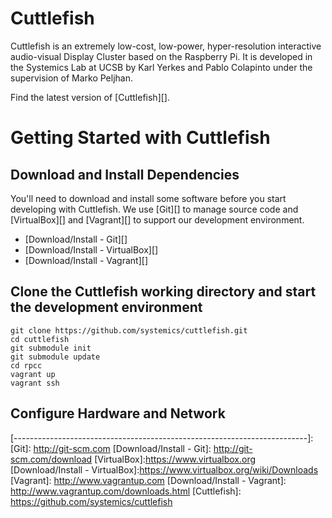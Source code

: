 # Cuttlefish

Cuttlefish is an extremely low-cost, low-power, hyper-resolution interactive
audio-visual Display Cluster based on the Raspberry Pi. It is developed in the
Systemics Lab at UCSB by Karl Yerkes and Pablo Colapinto under the supervision
of Marko Peljhan.

Find the latest version of [Cuttlefish][].

# Getting Started with Cuttlefish

## Download and Install Dependencies

You'll need to download and install some software before you start developing
with Cuttlefish. We use [Git][] to manage source code and [VirtualBox][] and
[Vagrant][] to support our development environment.

- [Download/Install - Git][]
- [Download/Install - VirtualBox][]
- [Download/Install - Vagrant][]

## Clone the Cuttlefish working directory and start the development environment

    git clone https://github.com/systemics/cuttlefish.git
    cd cuttlefish
    git submodule init
    git submodule update
    cd rpcc
    vagrant up
    vagrant ssh

## Configure Hardware and Network


[-------------------------------------------------------------------------]:
[Git]: http://git-scm.com
[Download/Install - Git]: http://git-scm.com/download
[VirtualBox]:https://www.virtualbox.org
[Download/Install - VirtualBox]:https://www.virtualbox.org/wiki/Downloads
[Vagrant]: http://www.vagrantup.com
[Download/Install - Vagrant]: http://www.vagrantup.com/downloads.html
[Cuttlefish]: https://github.com/systemics/cuttlefish

